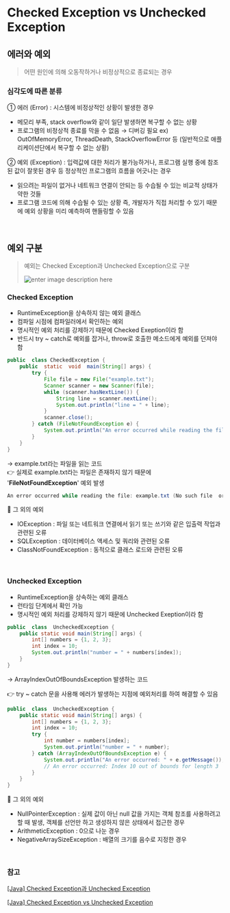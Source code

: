 # Checked Exception vs Unchecked Exception

## 에러와 예외

> 어떤 원인에 의해 오동작하거나 비정상적으로 종료되는 경우

### 심각도에 따른 분류

① 에러 (Error) : 시스템에 비정상적인 상황이 발생한 경우

- 메모리 부족, stack overflow와 같이 일단 발생하면 복구할 수 없는 상황
- 프로그램의 비정상적 종료를 막을 수 없음 &rarr; 디버깅 필요
  ex) OutOfMemoryError, ThreadDeath, StackOverflowError 등 (일반적으로 애플리케이션단에서 복구할 수 없는 상황)

② 예외 (Exception) : 입력값에 대한 처리가 불가능하거나, 프로그램 실행 중에 참조된 값이 잘못된 경우 등 정상적인 프로그램의 흐름을 어긋나는 경우

- 읽으려는 파일이 없거나 네트워크 연결이 안되는 등 수습될 수 있는 비교적 상태가 약한 것들
- 프로그램 코드에 의해 수습될 수 있는 상황 즉, 개발자가 직접 처리할 수 있기 때문에 예외 상황을 미리 예측하여 핸들링할 수 있음

<br/>

## 예외 구분

> 예외는 Checked Exception과 Unchecked Exception으로 구분
>
> ![enter image description here](https://joswlv.github.io/images/java-exception-handling-class-hierarchy-diagram.jpg)

### Checked Exception

- RuntimeException을 상속하지 않는 예외 클래스
- 컴파일 시점에 컴파일러에서 확인하는 예외
- 명시적인 예외 처리를 강제하기 때문에 Checked Exeption이라 함
- 반드시 try ~ catch로 예외를 잡거나, throw로 호출한 메소드에게 예외를 던져야 함

```java
public  class CheckedException {
	public  static  void  main(String[] args) {
		try {
			File file = new File("example.txt");
			Scanner scanner = new Scanner(file);
			while (scanner.hasNextLine()) {
				String line = scanner.nextLine();
				System.out.println("line = " + line);
			}
			scanner.close();
		} catch (FileNotFoundException e) {
			System.out.println("An error occurred while reading the file: " + e.getMessage());
		}
	}
}
```

&rarr; example.txt라는 파일을 읽는 코드 <br/>
:point_right: 실제로 example.txt라는 파일은 존재하지 않기 때문에 '**FileNotFoundException**' 예외 발생

```java
An error occurred while reading the file: example.txt (No such file  or directory)
```

:pushpin: 그 외의 예외

- IOException : 파일 또는 네트워크 연결에서 읽기 또는 쓰기와 같은 입출력 작업과 관련된 오류
- SQLException : 데이터베이스 액세스 및 쿼리와 관련된 오류
- ClassNotFoundException : 동적으로 클래스 로드와 관련된 오류

<br/>

### Unchecked Exception

- RuntimeException을 상속하는 예외 클래스
- 런타임 단계에서 확인 가능
- 명시적인 예외 처리를 강제하지 않기 때문에 Unchecked Exeption이라 함

```java
public  class  UncheckedException {
	public static void main(String[] args) {
		int[] numbers = {1, 2, 3};
		int index = 10;
		System.out.println("number = " + numbers[index]);
	}
}
```

&rarr; ArrayIndexOutOfBoundsException 발생하는 코드
<br/>

:point_right: try ~ catch 문을 사용해 에러가 발생하는 지점에 예외처리를 하여 해결할 수 있음

```java
public  class  UncheckedException {
	public static void main(String[] args) {
		int[] numbers = {1, 2, 3};
		int index = 10;
		try {
			int number = numbers[index];
			System.out.println("number = " + number);
		} catch (ArrayIndexOutOfBoundsException e) {
			System.out.println("An error occurred: " + e.getMessage());
			// An error occurred: Index 10 out of bounds for length 3
		}
	}
}
```

:pushpin: 그 외의 예외

- NullPointerException : 실제 값이 아닌 null 값을 가지는 객체 참조를 사용하려고 할 때 발생, 객체를 선언만 하고 생성하지 않은 상태에서 접근한 경우
- ArithmeticException : 0으로 나눈 경우
- NegativeArraySizeException : 배열의 크기를 음수로 지정한 경우

<br/>

### 참고

[[Java] Checked Exception과 Unchecked Exception](https://seungjjun.tistory.com/250)

[[Java] Checked Exception vs Unchecked Exception](https://hahahoho5915.tistory.com/67)
